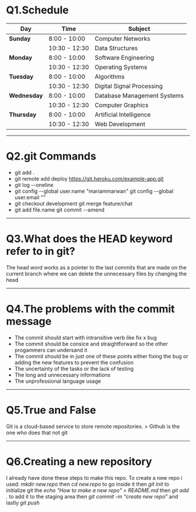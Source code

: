 # Q1.Schedule 

| **Day**       | **Time**      | **Subject**                |
|---------------|---------------|----------------------------|
| **Sunday**    | 8:00 - 10:00  | Computer Networks           |
|               | 10:30 - 12:30 | Data Structures             |
| **Monday**    | 8:00 - 10:00  | Software Engineering        |
|               | 10:30 - 12:30 | Operating Systems           |
| **Tuesday**   | 8:00 - 10:00  | Algorithms                  |
|               | 10:30 - 12:30 | Digital Signal Processing   |
| **Wednesday** | 8:00 - 10:00  | Database Management Systems |
|               | 10:30 - 12:30 | Computer Graphics           |
| **Thursday**  | 8:00 - 10:00  | Artificial Intelligence     |
|               | 10:30 - 12:30 | Web Development             |

*********
# Q2.git Commands

* git add .
* git remote add deploy https://git.heroku.com/example-app.git
* git log --oneline
* git config --global user.name "mariammarwan"   git config --global user.email ""
* git checkout development   git merge feature/chat
* git add file.name   git commit --amend

********
# Q3.What does the HEAD keyword refer to in git?

The head word works as a pointer to the last commits that are made on the current branch where we can delete the unnecessary files by changing the head

*******
# Q4.The problems with the commit message

* The commit should start with intransitive verb like fix x bug
* The commit should be consice and straightforward so the other progammers can undersand it
* The commit should be in just one of these points either fixing the bug or adding the new features to prevent the confusion
* The uncertainty of the tasks or the lack of testing
* The long and unnecessary informations
* The unprofessional language usage

**********
# Q5.True and False

Git is a cloud-based service to store remote repositories. > Github is the one who does that not git

*****
# Q6.Creating a new repository

I already have done these steps to make this repo. 
To create a new repo i used: *mkdir new.repo* then *cd new.repo* to go inside it then *git init* to initialize git the *echo "How to make a new repo" > README.md* then *git add .* to add it to the staging area then *git commit -m "create new repo"* and lastly *git push*
